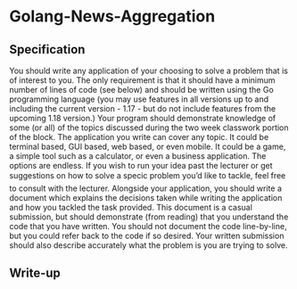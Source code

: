# Golang-News-Aggregation
## Specification
You should write any application of your choosing to solve a problem that is of interest to you. The only requirement is that it
should have a minimum number of lines of code (see below) and should be written using the Go programming language (you
may use features in all versions up to and including the current version - 1.17 - but do not include features from the upcoming 1.18
version.) Your program should demonstrate knowledge of some (or all) of the topics discussed during the two week classwork
portion of the block.
The application you write can cover any topic. It could be terminal based, GUI based, web based, or even mobile. It could be a
game, a simple tool such as a calculator, or even a business application. The options are endless. If you wish to run your idea
past the lecturer or get suggestions on how to solve a specic problem you’d like to tackle, feel free to consult with the lecturer.
Alongside your application, you should write a document which explains the decisions taken while writing the application and
how you tackled the task provided. This document is a casual submission, but should demonstrate (from reading) that you
understand the code that you have written. You should not document the code line-by-line, but you could refer back to the
code if so desired. Your written submission should also describe accurately what the problem is you are trying to solve.
## Write-up
